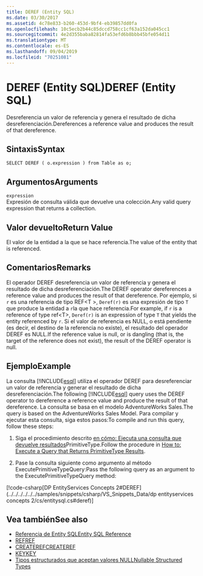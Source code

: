 ```yaml
---
title: DEREF (Entity SQL)
ms.date: 03/30/2017
ms.assetid: 4c78e833-b260-453d-9bf4-eb39857dd0fa
ms.openlocfilehash: 10c5ecb2b44c85dccd758cc1cf63a152da045cc1
ms.sourcegitcommit: 4e2d355baba82814fa53efd6b8bbb45bfe054d11
ms.translationtype: MT
ms.contentlocale: es-ES
ms.lasthandoff: 09/04/2019
ms.locfileid: "70251081"
---
```

# <a name="deref-entity-sql"></a><span data-ttu-id="5d35e-102">DEREF (Entity SQL)</span><span class="sxs-lookup"><span data-stu-id="5d35e-102">DEREF (Entity SQL)</span></span>
<span data-ttu-id="5d35e-103">Desreferencia un valor de referencia y genera el resultado de dicha desreferenciación.</span><span class="sxs-lookup"><span data-stu-id="5d35e-103">Dereferences a reference value and produces the result of that dereference.</span></span>  
  
## <a name="syntax"></a><span data-ttu-id="5d35e-104">Sintaxis</span><span class="sxs-lookup"><span data-stu-id="5d35e-104">Syntax</span></span>  
  
```  
SELECT DEREF ( o.expression ) from Table as o;  
```  
  
## <a name="arguments"></a><span data-ttu-id="5d35e-105">Argumentos</span><span class="sxs-lookup"><span data-stu-id="5d35e-105">Arguments</span></span>  
 `expression`  
 <span data-ttu-id="5d35e-106">Expresión de consulta válida que devuelve una colección.</span><span class="sxs-lookup"><span data-stu-id="5d35e-106">Any valid query expression that returns a collection.</span></span>  
  
## <a name="return-value"></a><span data-ttu-id="5d35e-107">Valor devuelto</span><span class="sxs-lookup"><span data-stu-id="5d35e-107">Return Value</span></span>  
 <span data-ttu-id="5d35e-108">El valor de la entidad a la que se hace referencia.</span><span class="sxs-lookup"><span data-stu-id="5d35e-108">The value of the entity that is referenced.</span></span>  
  
## <a name="remarks"></a><span data-ttu-id="5d35e-109">Comentarios</span><span class="sxs-lookup"><span data-stu-id="5d35e-109">Remarks</span></span>  
 <span data-ttu-id="5d35e-110">El operador DEREF desreferencia un valor de referencia y genera el resultado de dicha desreferenciación.</span><span class="sxs-lookup"><span data-stu-id="5d35e-110">The DEREF operator dereferences a reference value and produces the result of that dereference.</span></span> <span data-ttu-id="5d35e-111">Por ejemplo, si `r` es una referencia de tipo REF\<T >, `Deref(r)` es una expresión de tipo `T` que produce la entidad a `r`la que hace referencia.</span><span class="sxs-lookup"><span data-stu-id="5d35e-111">For example, if `r` is a reference of type ref\<T>, `Deref(r)` is an expression of type `T` that yields the entity referenced by `r`.</span></span> <span data-ttu-id="5d35e-112">Si el valor de referencia es NULL, o está pendiente (es decir, el destino de la referencia no existe), el resultado del operador DEREF es NULL.</span><span class="sxs-lookup"><span data-stu-id="5d35e-112">If the reference value is null, or is dangling (that is, the target of the reference does not exist), the result of the DEREF operator is null.</span></span>  
  
## <a name="example"></a><span data-ttu-id="5d35e-113">Ejemplo</span><span class="sxs-lookup"><span data-stu-id="5d35e-113">Example</span></span>  
 <span data-ttu-id="5d35e-114">La consulta [!INCLUDE[esql](../../../../../../includes/esql-md.md)] utiliza el operador DEREF para desreferenciar un valor de referencia y generar el resultado de dicha desreferenciación.</span><span class="sxs-lookup"><span data-stu-id="5d35e-114">The following [!INCLUDE[esql](../../../../../../includes/esql-md.md)] query uses the DEREF operator to dereference a reference value and produce the result of that dereference.</span></span> <span data-ttu-id="5d35e-115">La consulta se basa en el modelo AdventureWorks Sales.</span><span class="sxs-lookup"><span data-stu-id="5d35e-115">The query is based on the AdventureWorks Sales Model.</span></span> <span data-ttu-id="5d35e-116">Para compilar y ejecutar esta consulta, siga estos pasos:</span><span class="sxs-lookup"><span data-stu-id="5d35e-116">To compile and run this query, follow these steps:</span></span>  
  
1. <span data-ttu-id="5d35e-117">Siga el procedimiento descrito [en cómo: Ejecuta una consulta que devuelve resultados](../how-to-execute-a-query-that-returns-primitivetype-results.md)PrimitiveType.</span><span class="sxs-lookup"><span data-stu-id="5d35e-117">Follow the procedure in [How to: Execute a Query that Returns PrimitiveType Results](../how-to-execute-a-query-that-returns-primitivetype-results.md).</span></span>  
  
2. <span data-ttu-id="5d35e-118">Pase la consulta siguiente como argumento al método ExecutePrimitiveTypeQuery:</span><span class="sxs-lookup"><span data-stu-id="5d35e-118">Pass the following query as an argument to the ExecutePrimitiveTypeQuery method:</span></span>  
  
 [!code-csharp[DP EntityServices Concepts 2#DEREF](../../../../../../samples/snippets/csharp/VS_Snippets_Data/dp entityservices concepts 2/cs/entitysql.cs#deref)]  
  
## <a name="see-also"></a><span data-ttu-id="5d35e-119">Vea también</span><span class="sxs-lookup"><span data-stu-id="5d35e-119">See also</span></span>

- [<span data-ttu-id="5d35e-120">Referencia de Entity SQL</span><span class="sxs-lookup"><span data-stu-id="5d35e-120">Entity SQL Reference</span></span>](entity-sql-reference.md)
- [<span data-ttu-id="5d35e-121">REF</span><span class="sxs-lookup"><span data-stu-id="5d35e-121">REF</span></span>](ref-entity-sql.md)
- [<span data-ttu-id="5d35e-122">CREATEREF</span><span class="sxs-lookup"><span data-stu-id="5d35e-122">CREATEREF</span></span>](createref-entity-sql.md)
- [<span data-ttu-id="5d35e-123">KEY</span><span class="sxs-lookup"><span data-stu-id="5d35e-123">KEY</span></span>](key-entity-sql.md)
- [<span data-ttu-id="5d35e-124">Tipos estructurados que aceptan valores NULL</span><span class="sxs-lookup"><span data-stu-id="5d35e-124">Nullable Structured Types</span></span>](nullable-structured-types-entity-sql.md)

